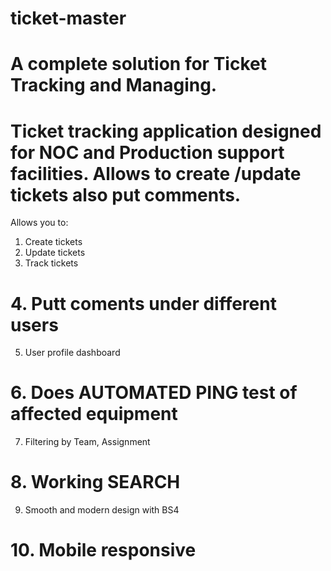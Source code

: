 # ticket-master
# A complete solution for Ticket Tracking and Managing. 
# Ticket tracking application designed for NOC and Production support facilities. Allows to create /update tickets also put comments.

Allows you to:

1. Create tickets
2. Update tickets
3. Track tickets
# 4. Putt coments under different users
5. User profile dashboard
# 6. Does AUTOMATED PING test of affected equipment 
7. Filtering by Team, Assignment 
# 8. Working SEARCH
9. Smooth and modern design with BS4
# 10. Mobile responsive



